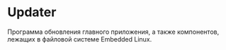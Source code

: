 # Updater
Программа обновления главного приложения, а также компонентов, лежащих в файловой системе Embedded Linux.
